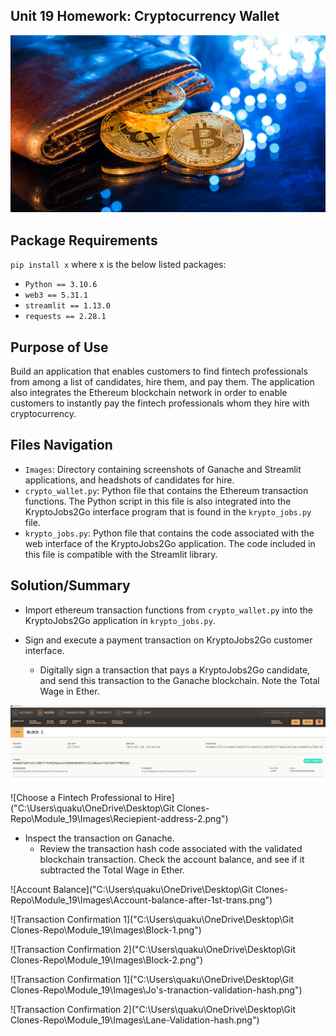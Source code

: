 ## Unit 19 Homework: Cryptocurrency Wallet

![An image shows a wallet with bitcoin.](Images/19-4-challenge-image.png)


## Package Requirements

`pip install x` where x is the below listed packages:
* `Python == 3.10.6`
* `web3 == 5.31.1`
* `streamlit == 1.13.0`
* `requests == 2.28.1`

## Purpose of Use

Build an application that enables customers to find fintech professionals from among a list of candidates, hire them, and pay them. The application also integrates the Ethereum blockchain network in order to enable customers to instantly pay the fintech professionals whom they hire with cryptocurrency.

## Files Navigation

* `Images`: Directory containing screenshots of Ganache  and Streamlit applications, and headshots of candidates for hire.
* `crypto_wallet.py`: Python file that contains the Ethereum transaction functions. The Python script in this file is also integrated into the KryptoJobs2Go interface program that is found in the `krypto_jobs.py` file.
* `krypto_jobs.py`: Python file that contains the code associated with the web interface of the KryptoJobs2Go application. The code included in this file is compatible with the Streamlit library.

## Solution/Summary

* Import ethereum transaction functions from `crypto_wallet.py` into the KryptoJobs2Go application in `krypto_jobs.py`.

* Sign and execute a payment transaction on KryptoJobs2Go customer interface.
  * Digitally sign a transaction that pays a KryptoJobs2Go candidate, and send this transaction to the Ganache blockchain. Note the Total Wage in Ether.

![Choose a Fintech Professional to Hire](Images\receipient's-address-1.png)

![Choose a Fintech Professional to Hire]("C:\Users\quaku\OneDrive\Desktop\Git Clones-Repo\Module_19\Images\Reciepient-address-2.png")


* Inspect the transaction on Ganache.
  * Review the transaction hash code associated with the validated blockchain transaction. Check the account balance, and see if it subtracted the Total Wage in Ether.

![Account Balance]("C:\Users\quaku\OneDrive\Desktop\Git Clones-Repo\Module_19\Images\Account-balance-after-1st-trans.png")

![Transaction Confirmation 1]("C:\Users\quaku\OneDrive\Desktop\Git Clones-Repo\Module_19\Images\Block-1.png")

![Transaction Confirmation 2]("C:\Users\quaku\OneDrive\Desktop\Git Clones-Repo\Module_19\Images\Block-2.png")

![Transaction Confirmation 1]("C:\Users\quaku\OneDrive\Desktop\Git Clones-Repo\Module_19\Images\Jo's-tranaction-validation-hash.png")

![Transaction Confirmation 2]("C:\Users\quaku\OneDrive\Desktop\Git Clones-Repo\Module_19\Images\Lane-Validation-hash.png")